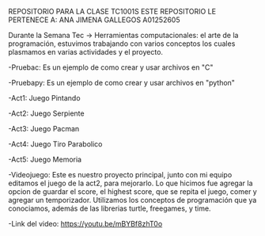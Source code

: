 REPOSITORIO PARA LA CLASE TC1001S
ESTE REPOSITORIO LE PERTENECE A: ANA JIMENA GALLEGOS
A01252605

Durante la Semana Tec -> Herramientas computacionales: el arte de la programación, estuvimos trabajando con varios conceptos los cuales plasmamos en varias actividades y el proyecto.

-Pruebac: Es un ejemplo de como crear y usar archivos en "C"

-Pruebapy: Es un ejemplo de como crear y usar archivos en "python"

-Act1: Juego Pintando

-Act2: Juego Serpiente

-Act3: Juego Pacman

-Act4: Juego Tiro Parabolico

-Act5: Juego Memoria



-Videojuego: Este es nuestro proyecto principal, junto con mi equipo editamos el juego de la act2, para mejorarlo. Lo que hicimos fue agregar la opcion de guardar el score, el highest score, que se repita el juego, comer y agregar un temporizador. Utilizamos los conceptos de programación que ya conociamos, además de las librerias turtle, freegames, y time.


-Link del video: https://youtu.be/mBYBf8zhT0o
